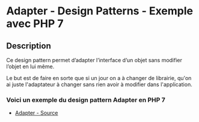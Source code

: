 # Adapter - Design Patterns - Exemple avec PHP 7




## Description

Ce design pattern permet d’adapter l’interface d’un objet sans modifier l’objet en lui même.

Le but est de faire en sorte que si un jour on a à changer de librairie, qu'on ai juste l'adaptateur à changer
sans rien avoir à modifier dans l'application.






### Voici un exemple du design pattern Adapter en PHP 7

* [Adapter - Source](https://github.com/dev-and-web/design-patterns-php/blob/master/src/adapter/index.php)
